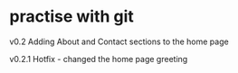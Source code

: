 # practise with git

v0.2
Adding About and Contact sections to the home page

v0.2.1
Hotfix - changed the home page greeting
